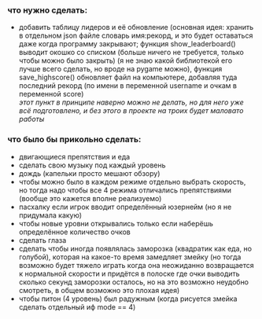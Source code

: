 ### что нужно сделать:
- добавить таблицу лидеров и её обновление (основная идея: хранить в отдельном json файле словарь имя:рекорд, и это будет оставаться даже когда программу закрывают;
функция show_leaderboard() выводит окошко со списком (больше ничего не требуется, только чтобы можно было закрыть) (я не знаю какой библиотекой его лучше всего сделать, но вроде на pygame можно),
функция save_highscore() обновляет файл на компьютере, добавляя туда последний рекорд (по имени в переменной username и очкам в переменной score)  
*_этот пункт в принципе наверно можно не делать, но для него уже всё подготовлено, и без этого в проекте на троих будет маловато работы_*



 ### что было бы прикольно сделать:
- двигающиеся препятствия и еда
- сделать свою музыку под каждый уровень
- дождь (капельки просто мешают обзору)
- чтобы можно было в каждом режиме отдельно выбрать скорость, но тогда надо чтобы все 4 режима отличались препятствиями (вообще это кажется вполне реализуемо)
- пасхалку если игрок вводит определённый юзернейм (но я не придумала какую)
- чтобы новые уровни открывались только если наберёшь определённое количество очков
- сделать глаза
- сделать чтобы иногда появлялась заморозка (квадратик как еда, но голубой), которая на какое-то время замедляет змейку (но тогда возможно будет тяжело играть когда она неожиданно возвращается к нормальной скорости и придётся в полоске где очки выводить сколько секунд заморозки осталось, но на это возможно неудобно смотреть, в общем возможно это плохая идея)
- чтобы питон (4 уровень) был радужным (когда рисуется змейка сделать отдельный иф mode == 4) 
